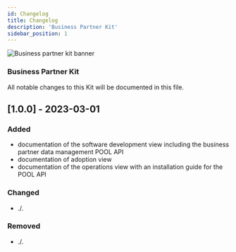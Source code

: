 ```yaml
---
id: Changelog
title: Changelog 
description: 'Business Partner Kit'
sidebar_position: 1
---
```


![Business partner kit banner](@site/static/img/BPKitIcon.png)

### Business Partner Kit

All notable changes to this Kit will be documented in this file.

## [1.0.0] - 2023-03-01

<h3>Added</h3>

- documentation of the software development view including the business partner data management POOL API
- documentation of adoption view
- documentation of the operations view with an installation guide for the POOL API

<h3>Changed</h3>

- ./.

<h3>Removed</h3>

- ./.
